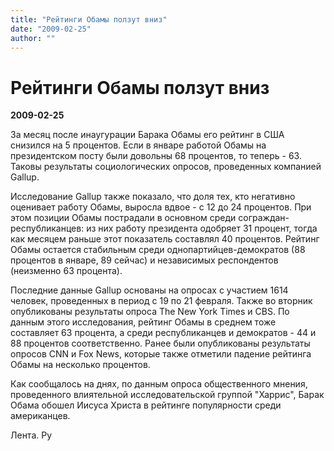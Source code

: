 ```yaml
---
title: "Рейтинги Обамы ползут вниз"
date: "2009-02-25"
author: ""
---
```


# Рейтинги Обамы ползут вниз

**2009-02-25** 

За месяц после инаугурации  Барака Обамы его рейтинг в США снизился на 5 процентов. Если в январе работой Обамы на президентском посту были довольны 68 процентов, то теперь - 63. Таковы результаты социологических опросов, проведенных компанией Gallup.

Исследование Gallup также показало, что доля тех, кто негативно оценивает работу Обамы, выросла вдвое - с 12 до 24 процентов. При этом позиции Обамы пострадали в основном среди сограждан-республиканцев: из них работу президента одобряет 31 процент, тогда как месяцем раньше этот показатель составлял 40 процентов. Рейтинг Обамы остается стабильным среди однопартийцев-демократов (88 процентов в январе, 89 сейчас) и независимых респондентов (неизменно 63 процента).

Последние данные Gallup основаны на опросах с участием 1614 человек, проведенных в период с 19 по 21 февраля. Также во вторник опубликованы результаты опроса The New York Times и CBS. По данным этого исследования, рейтинг Обамы в среднем тоже составляет 63 процента, а среди республиканцев и демократов - 44 и 88 процентов соответственно. Ранее были опубликованы результаты опросов CNN и Fox News, которые также отметили падение рейтинга Обамы на несколько процентов.

Как сообщалось на днях, по данным опроса общественного мнения, проведенного влиятельной исследовательской группой "Харрис", Барак Обама обошел Иисуса Христа в рейтинге популярности среди американцев.

Лента. Ру